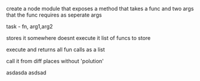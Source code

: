 create a node module that exposes a method that takes a func and two args that the func requires as seperate args

task - fn, arg1,arg2

stores it somewhere
doesnt execute it
list of funcs to store

execute and
returns all fun calls as a list

call it from diff places without 'polution'

asdasda
asdsad
